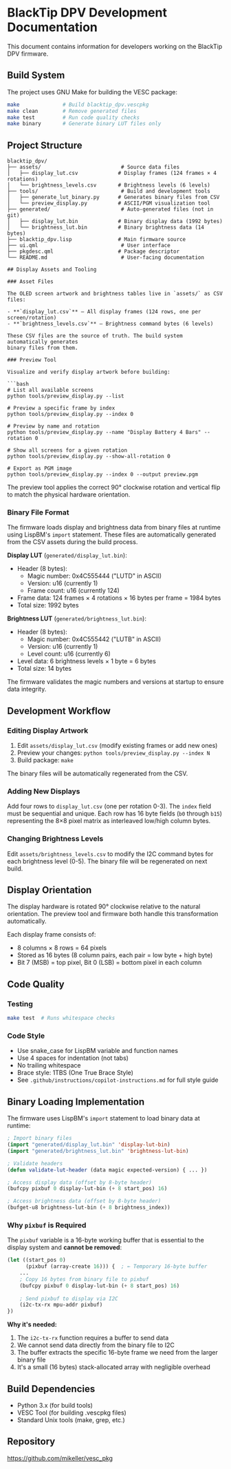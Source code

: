 # BlackTip DPV Development Documentation

This document contains information for developers working on the BlackTip DPV firmware.

## Build System

The project uses GNU Make for building the VESC package:

```bash
make              # Build blacktip_dpv.vescpkg
make clean        # Remove generated files
make test         # Run code quality checks
make binary       # Generate binary LUT files only
```

## Project Structure

```
blacktip_dpv/
├── assets/                          # Source data files
│   ├── display_lut.csv             # Display frames (124 frames × 4 rotations)
│   └── brightness_levels.csv       # Brightness levels (6 levels)
├── tools/                           # Build and development tools
│   ├── generate_lut_binary.py      # Generates binary files from CSV
│   └── preview_display.py          # ASCII/PGM visualization tool
├── generated/                       # Auto-generated files (not in git)
│   ├── display_lut.bin             # Binary display data (1992 bytes)
│   └── brightness_lut.bin          # Binary brightness data (14 bytes)
├── blacktip_dpv.lisp               # Main firmware source
├── ui.qml                           # User interface
├── pkgdesc.qml                     # Package descriptor
└── README.md                        # User-facing documentation

## Display Assets and Tooling

### Asset Files

The OLED screen artwork and brightness tables live in `assets/` as CSV files:

- **`display_lut.csv`** — All display frames (124 rows, one per screen/rotation)
- **`brightness_levels.csv`** — Brightness command bytes (6 levels)

These CSV files are the source of truth. The build system automatically generates
binary files from them.

### Preview Tool

Visualize and verify display artwork before building:

```bash
# List all available screens
python tools/preview_display.py --list

# Preview a specific frame by index
python tools/preview_display.py --index 0

# Preview by name and rotation
python tools/preview_display.py --name "Display Battery 4 Bars" --rotation 0

# Show all screens for a given rotation
python tools/preview_display.py --show-all-rotation 0

# Export as PGM image
python tools/preview_display.py --index 0 --output preview.pgm
```

The preview tool applies the correct 90° clockwise rotation and vertical flip to
match the physical hardware orientation.

### Binary File Format

The firmware loads display and brightness data from binary files at runtime using
LispBM's `import` statement. These files are automatically generated from the CSV
assets during the build process.

**Display LUT** (`generated/display_lut.bin`):
- Header (8 bytes):
  - Magic number: 0x4C555444 ("LUTD" in ASCII)
  - Version: u16 (currently 1)
  - Frame count: u16 (currently 124)
- Frame data: 124 frames × 4 rotations × 16 bytes per frame = 1984 bytes
- Total size: 1992 bytes

**Brightness LUT** (`generated/brightness_lut.bin`):
- Header (8 bytes):
  - Magic number: 0x4C555442 ("LUTB" in ASCII)
  - Version: u16 (currently 1)
  - Level count: u16 (currently 6)
- Level data: 6 brightness levels × 1 byte = 6 bytes
- Total size: 14 bytes

The firmware validates the magic numbers and versions at startup to ensure data
integrity.

## Development Workflow

### Editing Display Artwork

1. Edit `assets/display_lut.csv` (modify existing frames or add new ones)
2. Preview your changes: `python tools/preview_display.py --index N`
3. Build package: `make`

The binary files will be automatically regenerated from the CSV.

### Adding New Displays

Add four rows to `display_lut.csv` (one per rotation 0-3). The `index` field must
be sequential and unique. Each row has 16 byte fields (`b0` through `b15`)
representing the 8×8 pixel matrix as interleaved low/high column bytes.

### Changing Brightness Levels

Edit `assets/brightness_levels.csv` to modify the I2C command bytes for each
brightness level (0-5). The binary file will be regenerated on next build.

## Display Orientation

The display hardware is rotated 90° clockwise relative to the natural orientation.
The preview tool and firmware both handle this transformation automatically.

Each display frame consists of:
- 8 columns × 8 rows = 64 pixels
- Stored as 16 bytes (8 column pairs, each pair = low byte + high byte)
- Bit 7 (MSB) = top pixel, Bit 0 (LSB) = bottom pixel in each column

## Code Quality

### Testing

```bash
make test  # Runs whitespace checks
```

### Code Style

- Use snake_case for LispBM variable and function names
- Use 4 spaces for indentation (not tabs)
- No trailing whitespace
- Brace style: 1TBS (One True Brace Style)
- See `.github/instructions/copilot-instructions.md` for full style guide

## Binary Loading Implementation

The firmware uses LispBM's `import` statement to load binary data at runtime:

```lisp
; Import binary files
(import "generated/display_lut.bin" 'display-lut-bin)
(import "generated/brightness_lut.bin" 'brightness-lut-bin)

; Validate headers
(defun validate-lut-header (data magic expected-version) { ... })

; Access display data (offset by 8-byte header)
(bufcpy pixbuf 0 display-lut-bin (+ 8 start_pos) 16)

; Access brightness data (offset by 8-byte header)
(bufget-u8 brightness-lut-bin (+ 8 brightness_index))
```

### Why `pixbuf` is Required

The `pixbuf` variable is a 16-byte working buffer that is essential to the display
system and **cannot be removed**:

```lisp
(let ((start_pos 0)
      (pixbuf (array-create 16))) {  ; ← Temporary 16-byte buffer
    ...
    ; Copy 16 bytes from binary file to pixbuf
    (bufcpy pixbuf 0 display-lut-bin (+ 8 start_pos) 16)
    
    ; Send pixbuf to display via I2C
    (i2c-tx-rx mpu-addr pixbuf)
})
```

**Why it's needed:**
1. The `i2c-tx-rx` function requires a buffer to send data
2. We cannot send data directly from the binary file to I2C
3. The buffer extracts the specific 16-byte frame we need from the larger binary file
4. It's a small (16 bytes) stack-allocated array with negligible overhead

## Build Dependencies

- Python 3.x (for build tools)
- VESC Tool (for building .vescpkg files)
- Standard Unix tools (make, grep, etc.)

## Repository

https://github.com/mikeller/vesc_pkg
